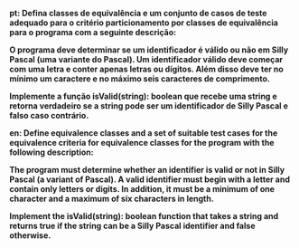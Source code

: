 <b>pt<b>: Defina classes de equivalência e um conjunto de casos de teste adequado para o critério particionamento por classes de equivalência para o programa com a seguinte descrição:

O programa deve determinar se um identificador é válido ou não em Silly Pascal (uma variante do Pascal). Um identificador válido deve começar com uma letra e conter apenas letras ou dígitos. Além disso deve ter no mínimo um caractere e no máximo seis caracteres de comprimento.

Implemente a função isValid(string): boolean que recebe uma string e retorna verdadeiro se a string pode ser um identificador de Silly Pascal e falso caso contrário. 



<b>en<b>: Define equivalence classes and a set of suitable test cases for the equivalence criteria for equivalence classes for the program with the following description:

The program must determine whether an identifier is valid or not in Silly Pascal (a variant of Pascal). A valid identifier must begin with a letter and contain only letters or digits. In addition, it must be a minimum of one character and a maximum of six characters in length.

Implement the isValid(string): boolean function that takes a string and returns true if the string can be a Silly Pascal identifier and false otherwise. 
